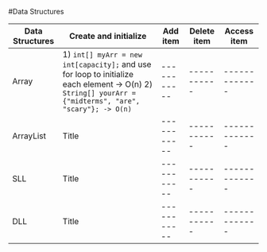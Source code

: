 #Data Structures

| Data Structures     | Create and initialize | Add item | Delete item | Access item |
| -----------         | -----------           |----------| ----------- |-------------|
| Array               | 1) `int[] myArr = new int[capacity];` and use for loop to initialize each element -> O(n)   2) `String[] yourArr = {"midterms", "are", "scary"}; -> O(n)`|----------- | ----------- |-------------|
| ArrayList           | Title                 |----------- | ----------- |-------------|
| SLL                 | Title       |----------- | ----------- |-------------|
| DLL                 | Title       |----------- | ----------- |-------------|
